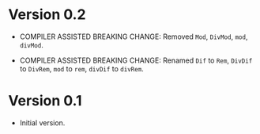 # Version 0.2

* COMPILER ASSISTED BREAKING CHANGE: Removed `Mod`, `DivMod`, `mod`, `divMod`.

* COMPILER ASSISTED BREAKING CHANGE: Renamed `Dif` to `Rem`, `DivDif` to
  `DivRem`, `mod` to `rem`, `divDif` to `divRem`.

# Version 0.1

* Initial version.
